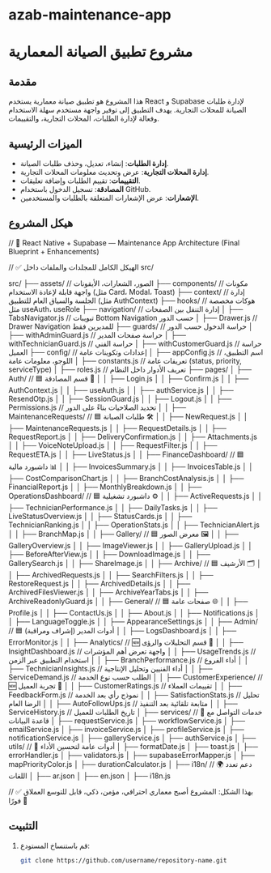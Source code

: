 # azab-maintenance-app

# مشروع تطبيق الصيانة المعمارية

## مقدمة
هذا المشروع هو تطبيق صيانة معمارية يستخدم React و Supabase لإدارة طلبات الصيانة للمحلات التجارية. يهدف التطبيق إلى توفير واجهة مستخدم سهلة الاستخدام وفعالة لإدارة الطلبات، المحلات التجارية، والتقييمات.

## الميزات الرئيسية
- **إدارة الطلبات**: إنشاء، تعديل، وحذف طلبات الصيانة.
- **إدارة المحلات التجارية**: عرض وتحديث معلومات المحلات التجارية.
- **التقييمات**: تقييم الطلبات وإضافة تعليقات.
- **المصادقة**: تسجيل الدخول باستخدام GitHub.
- **الإشعارات**: عرض الإشعارات المتعلقة بالطلبات والمستخدمين.

## هيكل المشروع


// 🔧 React Native + Supabase — Maintenance App Architecture (Final Blueprint + Enhancements)

// ✅ الهيكل الكامل للمجلدات والملفات داخل src/

src/
├── assets/                      // الصور، الشعارات، الأيقونات
├── components/                 // مكونات واجهة قابلة لإعادة الاستخدام (مثل Card، Modal، Toast)
├── context/                    // إدارة الجلسة والسياق العام للتطبيق (مثل AuthContext)
├── hooks/                      // هوكات مخصصة مثل useAuth، useRole
├── navigation/                 // إدارة التنقل بين الصفحات
│   ├── TabsNavigator.js        // تبويبات Bottom Navigation حسب الدور
│   ├── Drawer.js              // Drawer Navigation للمديرين فقط
├── guards/                     // حراسة الدخول حسب الدور
│   ├── withAdminGuard.js       // حراسة صفحات المدير
│   ├── withTechnicianGuard.js  // حراسة الفني
│   ├── withCustomerGuard.js    // حراسة العميل
├── config/                     // إعدادات وتكوينات عامة
│   ├── appConfig.js            // اسم التطبيق، اللوجو، معلومات عامة
│   ├── constants.js            // تعريفات عامة (status, priority, serviceType)
│   ├── roles.js                // تعريف الأدوار داخل النظام
├── pages/
│   ├── Auth/                   // 🟦 قسم المصادقة 🔐
│   │   ├── Login.js
│   │   ├── Confirm.js
│   │   ├── AuthContext.js
│   │   ├── useAuth.js
│   │   ├── authService.js
│   │   ├── ResendOtp.js
│   │   ├── SessionGuard.js
│   │   ├── Logout.js
│   │   ├── Permissions.js      // تحديد الصلاحيات بناءً على الدور
│
│   ├── MaintenanceRequests/    // 🟦 طلبات الصيانة 🛠
│   │   ├── NewRequest.js
│   │   ├── MaintenanceRequests.js
│   │   ├── RequestDetails.js
│   │   ├── RequestReport.js
│   │   ├── DeliveryConfirmation.js
│   │   ├── Attachments.js
│   │   ├── VoiceNoteUpload.js
│   │   ├── RequestFilter.js
│   │   ├── RequestETA.js
│   │   ├── LiveStatus.js
│
│   ├── FinanceDashboard/       // 🟦 داشبورد مالية 📊
│   │   ├── InvoicesSummary.js
│   │   ├── InvoicesTable.js
│   │   ├── CostComparisonChart.js
│   │   ├── BranchCostAnalysis.js
│   │   ├── FinancialReport.js
│   │   ├── MonthlyBreakdown.js
│
│   ├── OperationsDashboard/    // 🟦 داشبورد تشغيلية ⚙️
│   │   ├── ActiveRequests.js
│   │   ├── TechnicianPerformance.js
│   │   ├── DailyTasks.js
│   │   ├── LiveStatusOverview.js
│   │   ├── StatusCards.js
│   │   ├── TechnicianRanking.js
│   │   ├── OperationStats.js
│   │   ├── TechnicianAlert.js
│   │   ├── BranchMap.js
│
│   ├── Gallery/                // 🟦 معرض الصور 🖼
│   │   ├── GalleryOverview.js
│   │   ├── ImageViewer.js
│   │   ├── GalleryUpload.js
│   │   ├── BeforeAfterView.js
│   │   ├── DownloadImage.js
│   │   ├── GallerySearch.js
│   │   ├── ShareImage.js
│
│   ├── Archive/                // 🟦 الأرشيف 🗂
│   │   ├── ArchivedRequests.js
│   │   ├── SearchFilters.js
│   │   ├── RestoreRequest.js
│   │   ├── ArchivedDetails.js
│   │   ├── ArchivedFilesViewer.js
│   │   ├── ArchiveYearTabs.js
│   │   ├── ArchiveReadonlyGuard.js
│
│   ├── General/                // 🟦 صفحات عامة 🌐
│   │   ├── Profile.js
│   │   ├── ContactUs.js
│   │   ├── About.js
│   │   ├── Notifications.js
│   │   ├── LanguageToggle.js
│   │   ├── AppearanceSettings.js
│
│   ├── Admin/                  // 🟦 أدوات المدير (إشراف ومراقبة)
│   │   ├── LogsDashboard.js
│   │   ├── ErrorMonitor.js
│
│   ├── Analytics/              // 🆕 قسم التحليلات والرؤى 🧠
│   │   ├── InsightDashboard.js     // واجهة تعرض أهم المؤشرات
│   │   ├── UsageTrends.js          // استخدام التطبيق عبر الزمن
│   │   ├── BranchPerformance.js    // أداء الفروع
│   │   ├── TechnicianInsights.js   // أداء الفنيين وتحليل الإنتاجية
│   │   ├── ServiceDemand.js        // الطلب حسب نوع الخدمة
│
│   ├── CustomerExperience/     // 🆕 تجربة العميل 💬
│   │   ├── CustomerRatings.js      // تقييمات العملاء
│   │   ├── FeedbackForm.js         // نموذج رأي بعد الخدمة
│   │   ├── SatisfactionStats.js    // تحليل الرضا العام
│   │   ├── AutoFollowUps.js        // متابعة تلقائية بعد التنفيذ
│   │   ├── ServiceHistory.js       // تاريخ الطلبات للعميل
│
├── services/                  // 🔁 خدمات التواصل مع قاعدة البيانات
│   ├── requestService.js
│   ├── workflowService.js
│   ├── emailService.js
│   ├── invoiceService.js
│   ├── profileService.js
│   ├── notificationService.js
│   ├── galleryService.js
│   ├── authService.js
│
├── utils/                    // 🧩 أدوات عامة لتحسين الأداء
│   ├── formatDate.js
│   ├── toast.js
│   ├── errorHandler.js
│   ├── validators.js
│   ├── supabaseErrorMapper.js
│   ├── mapPriorityColor.js
│   ├── durationCalculator.js
│
├── i18n/                     // 🌍 دعم تعدد اللغات 
│   ├── ar.json
│   ├── en.json
│   ├── i18n.js

// ✅ بهذا الشكل: المشروع أصبح معماري احترافي، مؤمن، ذكي، قابل للتوسع العملاق فورًا 🚀



## التثبيت
1. قم باستنساخ المستودع:
   ```bash
   git clone https://github.com/username/repository-name.git
